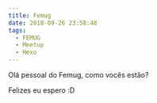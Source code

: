 ```yaml
---
title: Femug
date: 2018-09-26 23:58:48
tags:
  - FEMUG
  - Meetup
  - Hexo
---
```


Olá pessoal do Femug, como vocês estão?

<!--more-->

Felizes eu espero :D